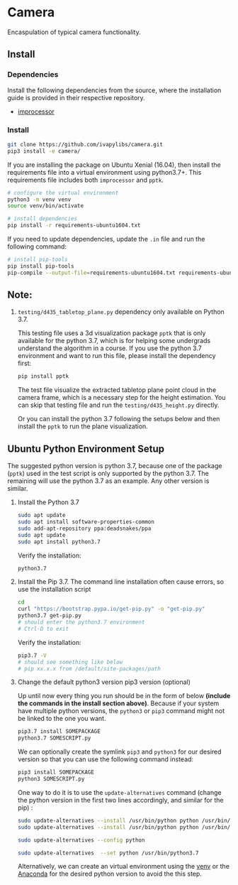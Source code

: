 # Camera
Encaspulation of typical camera functionality.

## Install

### Dependencies

Install the following dependencies from the source, where the installation guide is provided in their respective repository.

- [improcessor](https://github.com/ivapylibs/improcessor)

### Install

```bash
git clone https://github.com/ivapylibs/camera.git
pip3 install -e camera/
```

If you are installing the package on Ubuntu Xenial (16.04), then install the requirements file into a virtual environment using python3.7+.
This requirements file includes both `improcessor` and `pptk`. 

```bash
# configure the virtual environment
python3 -m venv venv
source venv/bin/activate

# install dependencies
pip install -r requirements-ubuntu1604.txt
```

If you need to update dependencies, update the `.in` file and run the following command:

```bash
# install pip-tools
pip install pip-tools
pip-compile --output-file=requirements-ubuntu1604.txt requirements-ubuntu1604.in
```

## Note:

1. ```testing/d435_tabletop_plane.py``` dependency only available on Python 3.7.

   This testing file uses a 3d visualization package ```pptk``` that is only available for the python 3.7, which is for helping some undergrads understand the algorithm in a course. If you use the python 3.7 environment and want to run this file, please install the dependency first:

   ```bash
   pip install pptk
   ```

   The test file visualize the extracted tabletop plane point cloud in the camera frame, which is a necessary step for the height estimation. You can skip that testing file and run the ```testing/d435_height.py``` directly. 

   Or you can install the python 3.7 following the setups below and then install the ```pptk``` to run the plane visualization.



## Ubuntu Python Environment Setup

The suggested python version is python 3.7, because one of the package (```pptk```) used in the test script is only supported by the python 3.7. The remaining will use the python 3.7 as an example. Any other version is similar.

1. Install the Python 3.7

   ```bash
   sudo apt update
   sudo apt install software-properties-common
   sudo add-apt-repository ppa:deadsnakes/ppa
   sudo apt update
   sudo apt install python3.7
   ```

   Verify the installation:

   ```bash
   python3.7
   ```

2. Install the Pip 3.7. The command line installation often cause errors, so use the installation script

   ```bash
   cd
   curl "https://bootstrap.pypa.io/get-pip.py" -o "get-pip.py"
   python3.7 get-pip.py
   # should enter the python3.7 environment
   # Ctrl-D to exit
   ```

   Verify the installation:

   ```bash
   pip3.7 -V
   # should see something like below
   # pip xx.x.x from /default/site-packages/path
   ```

3. Change the default python3 version pip3  version (optional)

   Up until now every thing you run should be in the form of below **(include the commands in the install section above)**. Because if your system have multiple python versions, the ```python3``` or ```pip3``` command might not be linked to the one you want.

   ```bash
   pip3.7 install SOMEPACKAGE
   python3.7 SOMESCRIPT.py
   ```

   We can optionally create the symlink ```pip3``` and ```python3``` for our desired version so that you can use the following command instead:

   ```bash
   pip3 install SOMEPACKAGE
   python3 SOMESCRIPT.py
   ```

   One way to do it is to use the ```update-alternatives``` command (change the python version in the first two lines accordingly, and similar for the pip) :

   ```bash
   sudo update-alternatives --install /usr/bin/python python /usr/bin/python3.5 1
   sudo update-alternatives --install /usr/bin/python python /usr/bin/python3.7 2
   
   sudo update-alternatives --config python
   
   sudo update-alternatives  --set python /usr/bin/python3.7
   ```

   Alternatively, we can create an virtual environment using the [venv](https://docs.python.org/3/library/venv.html) or the [Anaconda](https://www.anaconda.com/) for the desired python version to avoid the this step.

